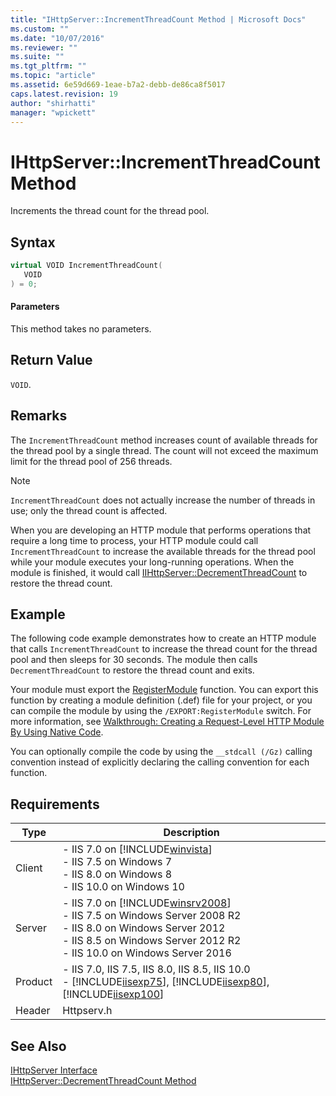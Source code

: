 ```yaml
---
title: "IHttpServer::IncrementThreadCount Method | Microsoft Docs"
ms.custom: ""
ms.date: "10/07/2016"
ms.reviewer: ""
ms.suite: ""
ms.tgt_pltfrm: ""
ms.topic: "article"
ms.assetid: 6e59d669-1eae-b7a2-debb-de86ca8f5017
caps.latest.revision: 19
author: "shirhatti"
manager: "wpickett"
---
```

# IHttpServer::IncrementThreadCount Method
Increments the thread count for the thread pool.  
  
## Syntax  
  
```cpp  
virtual VOID IncrementThreadCount(  
   VOID  
) = 0;  
```  
  
#### Parameters  
 This method takes no parameters.  
  
## Return Value  
 `VOID`.  
  
## Remarks  
 The `IncrementThreadCount` method increases count of available threads for the thread pool by a single thread. The count will not exceed the maximum limit for the thread pool of 256 threads.  
  
> [!NOTE]
>  `IncrementThreadCount` does not actually increase the number of threads in use; only the thread count is affected.  
  
 When you are developing an HTTP module that performs operations that require a long time to process, your HTTP module could call `IncrementThreadCount` to increase the available threads for the thread pool while your module executes your long-running operations. When the module is finished, it would call [IIHttpServer::DecrementThreadCount](../../web-development-reference\native-code-api-reference/ihttpserver-decrementthreadcount-method.md) to restore the thread count.  
  
## Example  
 The following code example demonstrates how to create an HTTP module that calls `IncrementThreadCount` to increase the thread count for the thread pool and then sleeps for 30 seconds. The module then calls `DecrementThreadCount` to restore the thread count and exits.  
  
<!-- TODO: review snippet reference  [!CODE [IHttpServerIncrementThreadCount#1](IHttpServerIncrementThreadCount#1)]  -->  
  
 Your module must export the [RegisterModule](../../web-development-reference\native-code-api-reference/pfn-registermodule-function.md) function. You can export this function by creating a module definition (.def) file for your project, or you can compile the module by using the `/EXPORT:RegisterModule` switch. For more information, see [Walkthrough: Creating a Request-Level HTTP Module By Using Native Code](../../web-development-reference\native-code-development-overview\walkthrough-creating-a-request-level-http-module-by-using-native-code.md).  
  
 You can optionally compile the code by using the `__stdcall (/Gz)` calling convention instead of explicitly declaring the calling convention for each function.  
  
## Requirements  
  
|Type|Description|  
|----------|-----------------|  
|Client|-   IIS 7.0 on [!INCLUDE[winvista](../../wmi-provider/includes/winvista-md.md)]<br />-   IIS 7.5 on Windows 7<br />-   IIS 8.0 on Windows 8<br />-   IIS 10.0 on Windows 10|  
|Server|-   IIS 7.0 on [!INCLUDE[winsrv2008](../../wmi-provider/includes/winsrv2008-md.md)]<br />-   IIS 7.5 on Windows Server 2008 R2<br />-   IIS 8.0 on Windows Server 2012<br />-   IIS 8.5 on Windows Server 2012 R2<br />-   IIS 10.0 on Windows Server 2016|  
|Product|-   IIS 7.0, IIS 7.5, IIS 8.0, IIS 8.5, IIS 10.0<br />-   [!INCLUDE[iisexp75](../../web-development-reference/native-code-api-reference/includes/iisexp75-md.md)], [!INCLUDE[iisexp80](../../web-development-reference/native-code-api-reference/includes/iisexp80-md.md)], [!INCLUDE[iisexp100](../../web-development-reference/native-code-api-reference/includes/iisexp100-md.md)]|  
|Header|Httpserv.h|  
  
## See Also  
 [IHttpServer Interface](../../web-development-reference\native-code-api-reference/ihttpserver-interface.md)   
 [IHttpServer::DecrementThreadCount Method](../../web-development-reference\native-code-api-reference/ihttpserver-decrementthreadcount-method.md)